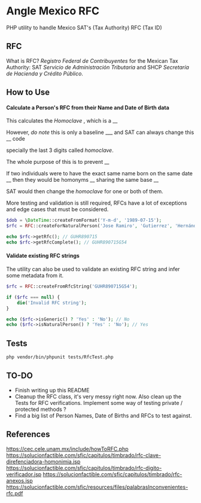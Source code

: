 # Angle Mexico RFC
PHP utility to handle Mexico SAT's (Tax Authority) RFC (Tax ID)

## RFC
What is RFC? 
_Registro Federal de Contribuyentes_ for the Mexican Tax Authority: SAT _Servicio de Administración Tributaria_ and SHCP _Secretaría de Hacienda y Crédito Público_.

## How to Use
#### Calculate a Person's RFC from their Name and Date of Birth data

This calculates the _Homoclave_ , which is a __ 

However, *do note* this is only a baseline ___ and SAT can always change this __ code 

specially the last 3 digits called _homoclave_.

The whole purpose of this is to prevent __

If two individuals were to have the exact same name born on the same date __ then they would be homonyms __ sharing the same base __ 

SAT would then change the _homoclave_ for one or both of them.

More testing and validation is still required, RFCs have a lot of exceptions and edge cases that must be considered.

```php
$dob = \DateTime::createFromFormat('Y-m-d', '1989-07-15');
$rfc = RFC::createForNaturalPerson('Jose Ramiro', 'Gutierrez', 'Hernández', $dob);

echo $rfc->getRfc(); // GUHR890715
echo $rfc->getRfcComplete(); // GUHR890715G54
```


#### Validate existing RFC strings
The utility can also be used to validate an existing RFC string and infer some metadata from it.

```php
$rfc = RFC::createFromRfcString('GUHR890715G54');

if ($rfc === null) {
    die('Invalid RFC string');
}

echo ($rfc->isGeneric() ? 'Yes' : 'No'); // No
echo ($rfc->isNaturalPerson() ? 'Yes' : 'No'); // Yes
```

## Tests

```bash
php vendor/bin/phpunit tests/RfcTest.php
```

## TO-DO
- Finish writing up this README
- Cleanup the RFC class, it's very messy right now. Also clean up the Tests for RFC verifications. Implement some way of testing private / protected methods ?
- Find a big list of Person Names, Date of Births and RFCs to test against.

## References
https://cec.cele.unam.mx/include/howToRFC.php
https://solucionfactible.com/sfic/capitulos/timbrado/rfc-clave-direfenciadora-homonimia.jsp
https://solucionfactible.com/sfic/capitulos/timbrado/rfc-digito-verificador.jsp
https://solucionfactible.com/sfic/capitulos/timbrado/rfc-anexos.jsp
https://solucionfactible.com/sfic/resources/files/palabrasInconvenientes-rfc.pdf
